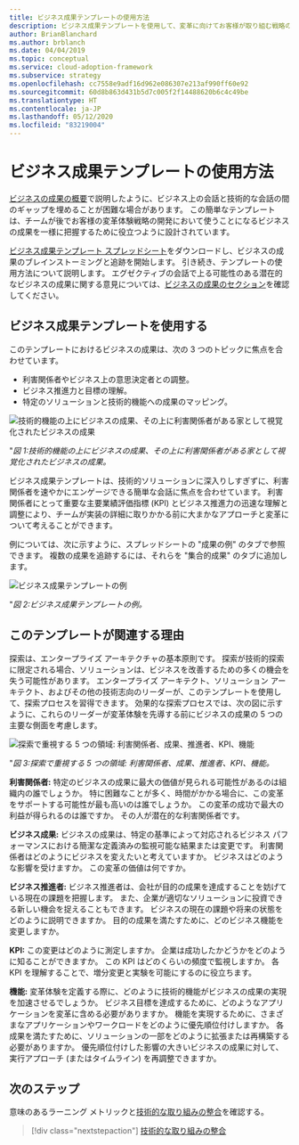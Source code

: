 ```yaml
---
title: ビジネス成果テンプレートの使用方法
description: ビジネス成果テンプレートを使用して、変革に向けてお客様が取り組む戦略の策定で使用されるビジネスの成果を把握する方法について説明します。
author: BrianBlanchard
ms.author: brblanch
ms.date: 04/04/2019
ms.topic: conceptual
ms.service: cloud-adoption-framework
ms.subservice: strategy
ms.openlocfilehash: cc7558e9adf16d962e086307e213af990ff60e92
ms.sourcegitcommit: 60d8b863d431b5d7c005f2f14488620b6c4c49be
ms.translationtype: HT
ms.contentlocale: ja-JP
ms.lasthandoff: 05/12/2020
ms.locfileid: "83219004"
---
```

# <a name="how-to-use-the-business-outcome-template"></a>ビジネス成果テンプレートの使用方法

[ビジネスの成果の概要](./index.md)で説明したように、ビジネス上の会話と技術的な会話の間のギャップを埋めることが困難な場合があります。 この簡単なテンプレートは、チームが後でお客様の変革体験戦略の開発において使うことになるビジネスの成果を一様に把握するために役立つように設計されています。

[ビジネス成果テンプレート スプレッドシート](https://archcenter.blob.core.windows.net/cdn/business-outcome-template.xlsx)をダウンロードし、ビジネスの成果のブレインストーミングと追跡を開始します。 引き続き、テンプレートの使用方法について説明します。 エグゼクティブの会話で上る可能性のある潜在的なビジネスの成果に関する意見については、[ビジネスの成果のセクション](./index.md)を確認してください。

<!-- markdownlint-disable MD026 -->

## <a name="use-the-business-outcome-template"></a>ビジネス成果テンプレートを使用する

このテンプレートにおけるビジネスの成果は、次の 3 つのトピックに焦点を合わせています。

- 利害関係者やビジネス上の意思決定者との調整。
- ビジネス推進力と目標の理解。
- 特定のソリューションと技術的機能への成果のマッピング。

![技術的機能の上にビジネスの成果、その上に利害関係者がある家として視覚化されたビジネスの成果](../../_images/strategy/business-outcome-house.png)

"_図 1:技術的機能の上にビジネスの成果、その上に利害関係者がある家として視覚化されたビジネスの成果。_

ビジネス成果テンプレートは、技術的ソリューションに深入りしすぎずに、利害関係者を速やかにエンゲージできる簡単な会話に焦点を合わせています。 利害関係者にとって重要な主要業績評価指標 (KPI) とビジネス推進力の迅速な理解と調整により、チームが実装の詳細に取りかかる前に大まかなアプローチと変革について考えることができます。

例については、次に示すように、スプレッドシートの "成果の例" のタブで参照できます。 複数の成果を追跡するには、それらを "集合的成果" のタブに追加します。

![ビジネス成果テンプレートの例](../../_images/strategy/business-outcome-template.png)

"_図 2:ビジネス成果テンプレートの例。_

## <a name="why-is-this-template-relevant"></a>このテンプレートが関連する理由

探索は、エンタープライズ アーキテクチャの基本原則です。 探索が技術的探索に限定される場合、ソリューションは、ビジネスを改善するための多くの機会を失う可能性があります。 エンタープライズ アーキテクト、ソリューション アーキテクト、およびその他の技術志向のリーダーが、このテンプレートを使用して、探索プロセスを習得できます。 効果的な探索プロセスでは、次の図に示すように、これらのリーダーが変革体験を先導する前にビジネスの成果の 5 つの主要な側面を考慮します。

![探索で重視する 5 つの領域: 利害関係者、成果、推進者、KPI、機能](../../_images/strategy/business-outcome-focus-areas.png)

"_図 3:探索で重視する 5 つの領域: 利害関係者、成果、推進者、KPI、機能。_

**利害関係者:** 特定のビジネスの成果に最大の価値が見られる可能性があるのは組織内の誰でしょうか。 特に困難なことが多く、時間がかかる場合に、この変革をサポートする可能性が最も高いのは誰でしょうか。 この変革の成功で最大の利益が得られるのは誰ですか。 その人が潜在的な利害関係者です。

**ビジネス成果:** ビジネスの成果は、特定の基準によって対応されるビジネス パフォーマンスにおける簡潔な定義済みの監視可能な結果または変更です。 利害関係者はどのようにビジネスを変えたいと考えていますか。 ビジネスはどのような影響を受けますか。 この変革の価値は何ですか。

**ビジネス推進者:** ビジネス推進者は、会社が目的の成果を達成することを妨げている現在の課題を把握します。 また、企業が適切なソリューションに投資できる新しい機会を捉えることもできます。 ビジネスの現在の課題や将来の状態をどのように説明できますか。 目的の成果を満たすために、どのビジネス機能を変更しますか。

**KPI:** この変更はどのように測定しますか。 企業は成功したかどうかをどのように知ることができますか。 この KPI はどのくらいの頻度で監視しますか。 各 KPI を理解することで、増分変更と実験を可能にするのに役立ちます。

**機能:** 変革体験を定義する際に、どのように技術的機能がビジネスの成果の実現を加速させるでしょうか。 ビジネス目標を達成するために、どのようなアプリケーションを変革に含める必要がありますか。 機能を実現するために、さまざまなアプリケーションやワークロードをどのように優先順位付けしますか。 各成果を満たすために、ソリューションの一部をどのように拡張または再構築する必要がありますか。 優先順位付けした影響の大きいビジネスの成果に対して、実行アプローチ (またはタイムライン) を再調整できますか。

## <a name="next-steps"></a>次のステップ

意味のあるラーニング メトリックと[技術的な取り組みの整合](../learning-metrics.md)を確認する。

> [!div class="nextstepaction"]
> [技術的な取り組みの整合](../learning-metrics.md)
